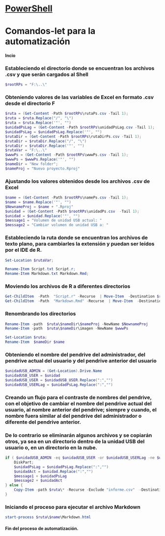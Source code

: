 # [PowerShell](https://docs.microsoft.com/en-us/powershell/)

# Comandos-let para la automatización

#### Incio

###  Estableciendo el directorio donde se encuentran los archivos .csv y que serán cargados al Shell

```powershell
$rootRPs = "F:\..\"
```

###  Obteniendo valores de las variables de Excel en formato .csv desde el directorio F

```powershell
$ruta = (Get-Content -Path $rootRPs\rutaPs.csv -Tail 1);
$ruta = $ruta.Replace("/", "\")
$ruta = $ruta.Replace('"', "")
$unidadPsLag = (Get-Content -Path $rootRPs\unidadPsLag.csv -Tail 1);
$unidadPsLag = $unidadPsLag.Replace('"', "")
$rutaDir = (Get-Content -Path $rootRPs\rutaDirPs.csv -Tail 1);
$rutaDir = $rutaDir.Replace("/", "\")
$rutaDir = $rutaDir.Replace('"', "")
$rutaVar = "F:\..\"
$wwwPs = (Get-Content -Path $rootRPs\wwwPs.csv -Tail 1);
$wwwPs = $wwwPs.Replace('"', "")
$nameDir = "New folder";
$nameProj = "Nuevo proyecto.Rproj"
```

###  Ajustando los valores obtenidos desde los archivos .csv de Excel

```powershell
$name = (Get-Content -Path $rootRPs\namePs.csv -Tail 1);
$name = $name.Replace('"', "")
$NewnameProj = $name + ".Rproj"
$unidad = (Get-Content -Path $rootRPs\unidadPs.csv  -Tail 1);
$unidad = $unidad.Replace('"', "")
$message1 = "Volumen de unidad USB actual: "
$message2 = "Cambiar volumen de unidad USB a: "
```

###  Estableciendo la ruta donde se encuentran los archivos de texto plano, para cambiarles la extensión y puedan ser leídos por el IDE de R.

```powershell
Set-Location $rutaVar;

Rename-Item Script.txt Script.r;
Rename-Item Markdown.txt Markdown.Rmd; 
```

###  Moviendo los archivos de R a diferentes directorios

```powershell
Get-ChildItem  -Path  "Script.r" -Recurse  | Move-Item  -Destination $ruta\$nameDir;
Get-ChildItem  -Path  "Markdown.Rmd" -Recurse  | Move-Item  -Destination $ruta\$nameDir;
```

###  Renombrando los directorios

```powershell
Rename-Item -path  $ruta\$nameDir\$nameProj -NewName $NewnameProj
Rename-Item -path  $ruta\$nameDir\imagen -NewName $wwwPs

Set-Location $ruta; 
Rename-Item  $nameDir $name
```

###  Obteniendo el nombre del pendrive del administrador, del pendrive actual del usuario y del pendrive anterior del usuario

```powershell
$unidadUSB_ADMIN = (Get-Location).Drive.Name
$unidadUSB_USER = $unidad
$unidadUSB_USER = $unidadUSB_USER.Replace(":","")
$unidadUSB_USERLag = $unidadPsLag.Replace(":","")
```

###  Creando un flujo para el contraste de nombres del pendrive, con el objetivo de cambiar el nombre del pendrive actual del usuario, al nombre anterior del pendrive; siempre y cuando, el nombre fuera similar al del pendrive del administrador o diferente del pendrive anterior. 
###  De lo contrario se eliminarán algunos archivos y se copiarán otros, ya sea en un directorio dentro de la unidad USB del usuario o, en un directorio en la nube.

```powershell
if ( $unidadUSB_ADMIN -eq $unidadUSB_USER -or $unidadUSB_USERLag -ne $unidadUSB_USER) {
    DiskPart;
    $unidadPsLag = $unidadPsLag.Replace(":","")
    $unidadAct = $unidad.Replace(":","")
    $message1 + $unidadPsLag
    $message2 + $unidadAct
} else {
    Copy-Item -path $ruta\* -Recurse -Exclude "informe.csv"  -Destination $unidad\$name; Set-Location  $unidad\$name; Remove-Item ".Rproj.user"  -r ; Get-ChildItem
} 
```

###  Iniciando el proceso para ejecutar el archivo Markdown 
```powershell
start-process $ruta\$name\Markdown.html
```
#### Fin del proceso de automatización.
  

